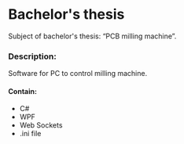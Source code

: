 Bachelor's thesis
===========================
Subject of bachelor's thesis: “PCB milling machine”.

### Description:
Software for PC to control milling machine.
#### Contain:
- C#
- WPF
- Web Sockets
- .ini file
